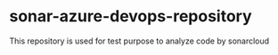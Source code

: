 # sonar-azure-devops-repository
This repository is used for test purpose to analyze code by sonarcloud
